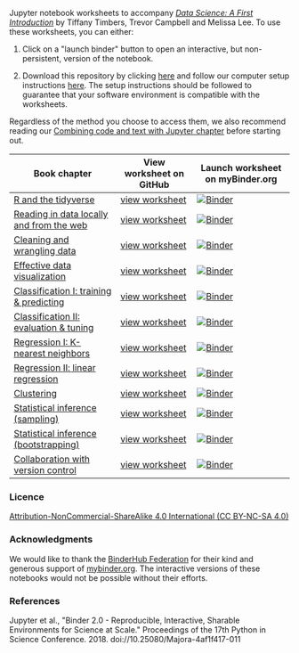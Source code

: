 Jupyter notebook worksheets to accompany [*Data Science: A First Introduction*](https://datasciencebook.ca) by
Tiffany Timbers, Trevor Campbell and Melissa Lee. To use these worksheets, you can either:

1. Click on a "launch binder" button to open an interactive, but non-persistent, version of the notebook.

2. Download this repository by clicking [here](https://github.com/UBC-DSCI/data-science-a-first-intro-worksheets/archive/refs/heads/main.zip) and follow our computer setup instructions [here](https://datasciencebook.ca/setup.html). The setup instructions should be followed to guarantee that your software environment is compatible with the worksheets.

Regardless of the method you choose to access them, we also recommend reading our [Combining code and text with Jupyter chapter](https://datasciencebook.ca/jupyter.html) before starting out.

| Book chapter | View worksheet on GitHub | Launch worksheet on myBinder.org |
|--------------|-----------|----|
| [R and the tidyverse](https://datasciencebook.ca/intro.html) | [view worksheet](worksheet_intro/worksheet_intro.ipynb) | [![Binder](https://mybinder.org/badge_logo.svg)](https://mybinder.org/v2/gh/UBC-DSCI/data-science-a-first-intro-worksheets/HEAD?labpath=worksheet_intro%2Fworksheet_intro.ipynb)  |
| [Reading in data locally and from the web](https://datasciencebook.ca/reading.html) | [view worksheet](worksheet_reading/worksheet_reading.ipynb) | [![Binder](https://mybinder.org/badge_logo.svg)](https://mybinder.org/v2/gh/UBC-DSCI/data-science-a-first-intro-worksheets/HEAD?labpath=worksheet_reading%2Fworksheet_reading.ipynb) |
| [Cleaning and wrangling data](https://datasciencebook.ca/wrangling.html) | [view worksheet](worksheet_wrangling/worksheet_wrangling.ipynb) | [![Binder](https://mybinder.org/badge_logo.svg)](https://mybinder.org/v2/gh/UBC-DSCI/data-science-a-first-intro-worksheets/HEAD?labpath=worksheet_wrangling%2Fworksheet_wrangling.ipynb) |
| [Effective data visualization](https://datasciencebook.ca/viz.html) | [view worksheet](worksheet_viz/worksheet_viz.ipynb) | [![Binder](https://mybinder.org/badge_logo.svg)](https://mybinder.org/v2/gh/UBC-DSCI/data-science-a-first-intro-worksheets/HEAD?labpath=worksheet_viz%2Fworksheet_viz.ipynb) |
| [Classification I: training & predicting](https://datasciencebook.ca/classification1.html) | [view worksheet](worksheet_classification1/worksheet_classification1.ipynb) | [![Binder](https://mybinder.org/badge_logo.svg)](https://mybinder.org/v2/gh/UBC-DSCI/data-science-a-first-intro-worksheets/HEAD?labpath=worksheet_classification1%2Fworksheet_classification1.ipynb)|
| [Classification II: evaluation & tuning](https://datasciencebook.ca/classification2.html) | [view worksheet](worksheet_classification2/worksheet_classification2.ipynb) | [![Binder](https://mybinder.org/badge_logo.svg)](https://mybinder.org/v2/gh/UBC-DSCI/data-science-a-first-intro-worksheets/HEAD?labpath=worksheet_classification2%2Fworksheet_classification2.ipynb) |
| [Regression I: K-nearest neighbors](https://datasciencebook.ca/regression1.html) | [view worksheet](worksheet_regression1/worksheet_regression1.ipynb) | [![Binder](https://mybinder.org/badge_logo.svg)](https://mybinder.org/v2/gh/UBC-DSCI/data-science-a-first-intro-worksheets/HEAD?labpath=worksheet_regression1%2Fworksheet_regression1.ipynb) |
| [Regression II: linear regression](https://datasciencebook.ca/regression2.html) | [view worksheet](worksheet_regression2/worksheet_regression2.ipynb) | [![Binder](https://mybinder.org/badge_logo.svg)](https://mybinder.org/v2/gh/UBC-DSCI/data-science-a-first-intro-worksheets/HEAD?labpath=worksheet_regression2%2Fworksheet_regression2.ipynb) |
| [Clustering](https://datasciencebook.ca/clustering.html) | [view worksheet](worksheet_clustering/worksheet_clustering.ipynb) | [![Binder](https://mybinder.org/badge_logo.svg)](https://mybinder.org/v2/gh/UBC-DSCI/data-science-a-first-intro-worksheets/HEAD?labpath=worksheet_clustering%2Fworksheet_clustering.ipynb) |
| [Statistical inference (sampling)](https://datasciencebook.ca/inference.html) | [view worksheet](worksheet_inference1/worksheet_inference1.ipynb) | [![Binder](https://mybinder.org/badge_logo.svg)](https://mybinder.org/v2/gh/UBC-DSCI/data-science-a-first-intro-worksheets/HEAD?labpath=worksheet_inference1%2Fworksheet_inference1.ipynb) |
| [Statistical inference (bootstrapping)](https://datasciencebook.ca/inference.html) | [view worksheet](worksheet_inference2/worksheet_inference2.ipynb) | [![Binder](https://mybinder.org/badge_logo.svg)](https://mybinder.org/v2/gh/UBC-DSCI/data-science-a-first-intro-worksheets/HEAD?labpath=worksheet_inference2%2Fworksheet_inference2.ipynb) |
| [Collaboration with version control](https://datasciencebook.ca/version-control.html) | [view worksheet](worksheet_version_control/worksheet_version_control.ipynb) | [![Binder](https://mybinder.org/badge_logo.svg)](https://mybinder.org/v2/gh/UBC-DSCI/data-science-a-first-intro-worksheets/HEAD?labpath=worksheet_version_control%2Fworksheet_version_control.ipynb) |

### Licence
[Attribution-NonCommercial-ShareAlike 4.0 International (CC BY-NC-SA 4.0)](https://creativecommons.org/licenses/by-nc-sa/4.0/)

### Acknowledgments
We would like to thank the [BinderHub Federation](https://mybinder.readthedocs.io/en/latest/about/federation.html#the-binderhub-federation) for their kind and generous support of [mybinder.org](https://mybinder.org/). The interactive versions of these notebooks would not be possible without their efforts.

### References
Jupyter et al., "Binder 2.0 - Reproducible, Interactive, Sharable
Environments for Science at Scale." Proceedings of the 17th Python
in Science Conference. 2018. doi://10.25080/Majora-4af1f417-011
